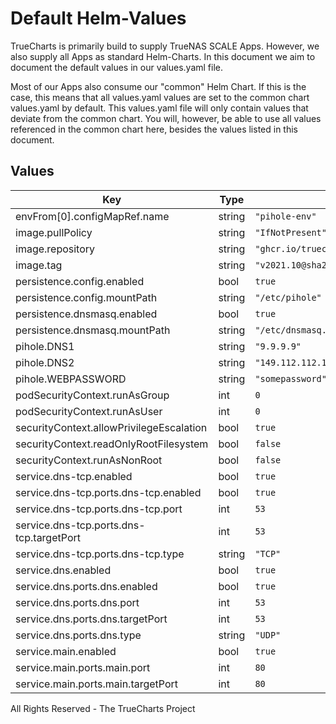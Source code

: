 # Default Helm-Values

TrueCharts is primarily build to supply TrueNAS SCALE Apps.
However, we also supply all Apps as standard Helm-Charts. In this document we aim to document the default values in our values.yaml file.

Most of our Apps also consume our "common" Helm Chart.
If this is the case, this means that all values.yaml values are set to the common chart values.yaml by default. This values.yaml file will only contain values that deviate from the common chart.
You will, however, be able to use all values referenced in the common chart here, besides the values listed in this document.

## Values

| Key | Type | Default | Description |
|-----|------|---------|-------------|
| envFrom[0].configMapRef.name | string | `"pihole-env"` |  |
| image.pullPolicy | string | `"IfNotPresent"` |  |
| image.repository | string | `"ghcr.io/truecharts/pihole"` |  |
| image.tag | string | `"v2021.10@sha256:764fce3e7a7925588be2ee976e7eeae3f09e504520fe1ff1579b666c6eb15226"` |  |
| persistence.config.enabled | bool | `true` |  |
| persistence.config.mountPath | string | `"/etc/pihole"` |  |
| persistence.dnsmasq.enabled | bool | `true` |  |
| persistence.dnsmasq.mountPath | string | `"/etc/dnsmasq.d"` |  |
| pihole.DNS1 | string | `"9.9.9.9"` |  |
| pihole.DNS2 | string | `"149.112.112.112"` |  |
| pihole.WEBPASSWORD | string | `"somepassword"` |  |
| podSecurityContext.runAsGroup | int | `0` |  |
| podSecurityContext.runAsUser | int | `0` |  |
| securityContext.allowPrivilegeEscalation | bool | `true` |  |
| securityContext.readOnlyRootFilesystem | bool | `false` |  |
| securityContext.runAsNonRoot | bool | `false` |  |
| service.dns-tcp.enabled | bool | `true` |  |
| service.dns-tcp.ports.dns-tcp.enabled | bool | `true` |  |
| service.dns-tcp.ports.dns-tcp.port | int | `53` |  |
| service.dns-tcp.ports.dns-tcp.targetPort | int | `53` |  |
| service.dns-tcp.ports.dns-tcp.type | string | `"TCP"` |  |
| service.dns.enabled | bool | `true` |  |
| service.dns.ports.dns.enabled | bool | `true` |  |
| service.dns.ports.dns.port | int | `53` |  |
| service.dns.ports.dns.targetPort | int | `53` |  |
| service.dns.ports.dns.type | string | `"UDP"` |  |
| service.main.enabled | bool | `true` |  |
| service.main.ports.main.port | int | `80` |  |
| service.main.ports.main.targetPort | int | `80` |  |

All Rights Reserved - The TrueCharts Project
